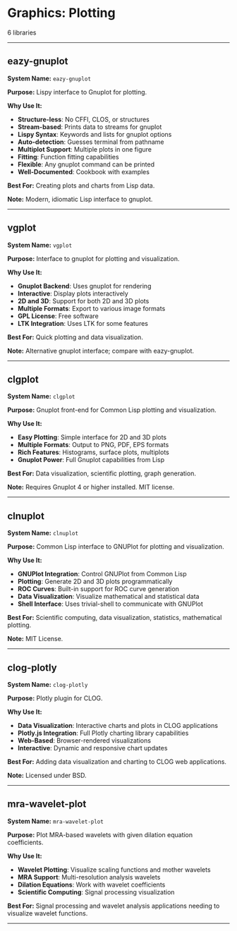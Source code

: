 # Graphics: Plotting

6 libraries

---

## eazy-gnuplot

**System Name:** `eazy-gnuplot`

**Purpose:** Lispy interface to Gnuplot for plotting.

**Why Use It:**
- **Structure-less**: No CFFI, CLOS, or structures
- **Stream-based**: Prints data to streams for gnuplot
- **Lispy Syntax**: Keywords and lists for gnuplot options
- **Auto-detection**: Guesses terminal from pathname
- **Multiplot Support**: Multiple plots in one figure
- **Fitting**: Function fitting capabilities
- **Flexible**: Any gnuplot command can be printed
- **Well-Documented**: Cookbook with examples

**Best For:** Creating plots and charts from Lisp data.

**Note:** Modern, idiomatic Lisp interface to gnuplot.

---


## vgplot

**System Name:** `vgplot`

**Purpose:** Interface to gnuplot for plotting and visualization.

**Why Use It:**
- **Gnuplot Backend**: Uses gnuplot for rendering
- **Interactive**: Display plots interactively
- **2D and 3D**: Support for both 2D and 3D plots
- **Multiple Formats**: Export to various image formats
- **GPL License**: Free software
- **LTK Integration**: Uses LTK for some features

**Best For:** Quick plotting and data visualization.

**Note:** Alternative gnuplot interface; compare with eazy-gnuplot.

---


## clgplot

**System Name:** `clgplot`

**Purpose:** Gnuplot front-end for Common Lisp plotting and visualization.

**Why Use It:**
- **Easy Plotting**: Simple interface for 2D and 3D plots
- **Multiple Formats**: Output to PNG, PDF, EPS formats
- **Rich Features**: Histograms, surface plots, multiplots
- **Gnuplot Power**: Full Gnuplot capabilities from Lisp

**Best For:** Data visualization, scientific plotting, graph generation.

**Note:** Requires Gnuplot 4 or higher installed. MIT license.

---


## clnuplot

**System Name:** `clnuplot`

**Purpose:** Common Lisp interface to GNUPlot for plotting and visualization.

**Why Use It:**
- **GNUPlot Integration**: Control GNUPlot from Common Lisp
- **Plotting**: Generate 2D and 3D plots programmatically
- **ROC Curves**: Built-in support for ROC curve generation
- **Data Visualization**: Visualize mathematical and statistical data
- **Shell Interface**: Uses trivial-shell to communicate with GNUPlot

**Best For:** Scientific computing, data visualization, statistics, mathematical plotting.

**Note:** MIT License.

---


## clog-plotly

**System Name:** `clog-plotly`

**Purpose:** Plotly plugin for CLOG.

**Why Use It:**
- **Data Visualization**: Interactive charts and plots in CLOG applications
- **Plotly.js Integration**: Full Plotly charting library capabilities
- **Web-Based**: Browser-rendered visualizations
- **Interactive**: Dynamic and responsive chart updates

**Best For:** Adding data visualization and charting to CLOG web applications.

**Note:** Licensed under BSD.

---


## mra-wavelet-plot

**System Name:** `mra-wavelet-plot`

**Purpose:** Plot MRA-based wavelets with given dilation equation coefficients.

**Why Use It:**
- **Wavelet Plotting**: Visualize scaling functions and mother wavelets
- **MRA Support**: Multi-resolution analysis wavelets
- **Dilation Equations**: Work with wavelet coefficients
- **Scientific Computing**: Signal processing visualization

**Best For:** Signal processing and wavelet analysis applications needing to visualize wavelet functions.

---


